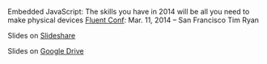 Embedded JavaScript: The skills you have in 2014 will be all you need to make physical devices
[Fluent Conf](http://fluentconf.com/fluent2014): Mar. 11, 2014 – San Francisco
Tim Ryan

Slides on [Slideshare](http://www.slideshare.net/TechnicalMachine/fluent-20-min-32416115)

Slides on [Google Drive](https://docs.google.com/presentation/d/1zacMqRARhK9xAbO8sLdq8Yl_iwfkrR18MjapAjw4Deg/edit?usp=sharing)

